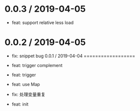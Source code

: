 
0.0.3 / 2019-04-05
==================

  * feat: support relative less load

0.0.2 / 2019-04-05
==================

  * fix: snippet bug
0.0.1 / 2019-04-04
==================

  * feat: trigger complement
  * feat: trigger
  * feat: use Map
  * fix: 处理变量重复
  * feat: init
